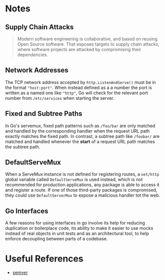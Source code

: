 # Notes

## Supply Chain Attacks

> Modern software engineering is collaborative, and based on reusing Open Source software. That exposes targets to supply chain attacks, where software projects are attacked by compromising their dependencies.

## Network Addresses

The TCP network address accepted by `http.ListenAndServe()` must be in the format `"host:port"`. When instead defined as a a number the port is written as a named one like `"http"`, Go will check for the relevant port number from `/etc/services` when starting the server.

## Fixed and Subtree Paths

In Go's servemux, fixed path patterns such as `/foo/bar` are only matched and handled by the corresponding handler when the request URL path exactly matches the fixed path. In contrast, a subtree path like `/foobar/` are matched and handled whenever the **start** of a request URL path matches the subtree path.

## DefaultServeMux

When a ServeMux instance is not defined for registering routes, a `net/http` global variable called `DefaultServeMux` is used instead, which is not recommended for production applications, any package is able to access it and register a route. If one of those third-party packages is compromised, they could use `DefaultServerMux` to expose a malicious handler tot the web.

## Go Interfaces

A few reasons for using interfaces in go involve its help for reducing duplication or boilerplace code, its ability to make it easier to use mocks instead of real objects in unit tests and as an architectural tool, to help enforce decoupling between parts of a codebase.

# Useful References

- [semver](https://semver.org/)
